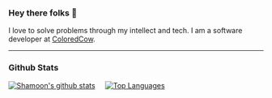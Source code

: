 ### Hey there folks 👋

I love to solve problems through my intellect and tech. I am a software developer at [ColoredCow](coloredcow.com).

---

### Github Stats

[![Shamoon's github stats](https://github-readme-stats.vercel.app/api?username=mdshamoon)](https://github.com/mdshamoon/github-readme-stats) &nbsp; &nbsp;   [![Top Languages](https://github-readme-stats.vercel.app/api/top-langs/?username=mdshamoon&layout=compact)](https://github.com/mdshamoon/github-readme-stats)


